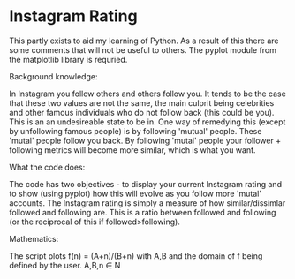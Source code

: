 # Instagram Rating
This partly exists to aid my learning of Python. As a result of this there are some comments that will not be useful to others. The pyplot module from the matplotlib library is requried.

Background knowledge:

In Instagram you follow others and others follow you. It tends to be the case that these two values are not the same, the main culprit being celebrities and other famous individuals who do not follow back (this could be you). This is an an undesireable state to be in.
One way of remedying this (except by unfollowing famous people) is by following 'mutual' people. These 'mutal' people follow you back. By following 'mutal' people your follower + following metrics will become more similar, which is what you want.

What the code does:

The code has two objectives - to display your current Instagram rating and to show (using pyplot) how this will evolve as you follow more 'mutal' accounts. The Instagram rating is simply a measure of how similar/dissimlar followed and following are. This is a ratio between followed and following (or the reciprocal of this if followed>following).

Mathematics:

The script plots f(n) = (A+n)/(B+n) with A,B and the domain of f being defined by the user. A,B,n ∈ N





